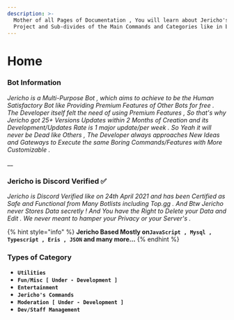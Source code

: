 ```yaml
---
description: >-
  Mother of all Pages of Documentation , You will learn about Jericho's On-Going
  Project and Sub-divides of the Main Commands and Categories like in brief .
---
```


# Home

### Bot Information

_Jericho is a Multi-Purpose Bot , which aims to achieve to be the Human Satisfactory Bot like Providing Premium Features of Other Bots for free . The Developer itself felt the need of using Premium Features , So that's why Jericho got 25+ Versions Updates within 2 Months of Creation and its Development/Updates Rate is 1 major update/per week . So Yeah it will never be Dead like Others , The Developer always approaches New Ideas and Gateways to Execute the same Boring Commands/Features with More Customizable ._

\_\_

### Jericho is Discord Verified ✅

_Jericho is Discord Verified like on 24th April 2021 and has been Certified as Safe and Functional from Many Botlists including Top.gg . And Btw Jericho never Stores Data secretly ! And You have the Right to Delete your Data and Edit . We never meant to hamper your Privacy or your Server's ._

{% hint style="info" %}
**Jericho Based Mostly on`JavaScript , Mysql , Typescript , Eris , JSON` and many more...**
{% endhint %}

### Types of Category

* **`Utilities`**
* **`Fun/Misc [ Under - Development ]`**
* **`Entertainment`**
* **`Jericho's Commands`**
* **`Moderation [ Under - Development ]`**
* **`Dev/Staff Management`**

